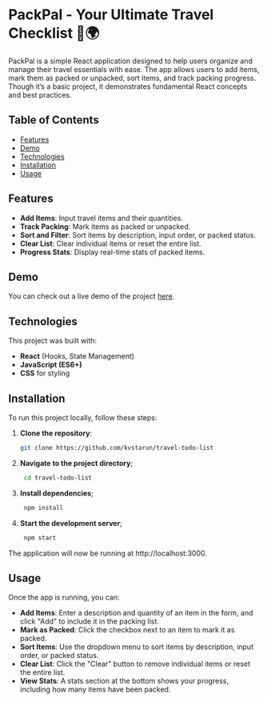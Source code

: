 # PackPal - Your Ultimate Travel Checklist 🧳🌍

PackPal is a simple React application designed to help users organize and manage their travel essentials with ease. The app allows users to add items, mark them as packed or unpacked, sort items, and track packing progress. Though it’s a basic project, it demonstrates fundamental React concepts and best practices.

## Table of Contents

- [Features](#features)
- [Demo](#demo)
- [Technologies](#technologies)
- [Installation](#installation)
- [Usage](#usage)

## Features

- **Add Items**: Input travel items and their quantities.
- **Track Packing**: Mark items as packed or unpacked.
- **Sort and Filter**: Sort items by description, input order, or packed status.
- **Clear List**: Clear individual items or reset the entire list.
- **Progress Stats**: Display real-time stats of packed items.

## Demo

You can check out a live demo of the project [here](https://drive.google.com/file/d/1x2D3o5trxJS473of4PA5fGuKyZjnHYOo/view?usp=drive_link).

## Technologies

This project was built with:

- **React** (Hooks, State Management)
- **JavaScript (ES6+)**
- **CSS** for styling

## Installation

To run this project locally, follow these steps:

1. **Clone the repository**:
   ```bash
   git clone https://github.com/kvstarun/travel-todo-list
   ```
2. **Navigate to the project directory**;
   ```bash
    cd travel-todo-list
   ```
3. **Install dependencies**;
   ```bash
    npm install
   ```
4. **Start the development server**;
   ```bash
    npm start
   ```

The application will now be running at http://localhost:3000.

## Usage

Once the app is running, you can:

- **Add Items**: Enter a description and quantity of an item in the form, and click "Add" to include it in the packing list.
- **Mark as Packed**: Click the checkbox next to an item to mark it as packed.
- **Sort Items**: Use the dropdown menu to sort items by description, input order, or packed status.
- **Clear List**: Click the "Clear" button to remove individual items or reset the entire list.
- **View Stats**: A stats section at the bottom shows your progress, including how many items have been packed.

